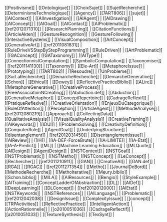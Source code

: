[[Positivisme]] | [[Ontologique]] | [[ChoixSujet]] | [[SujetRecherche]] | [[DeterminismeTechnologique]] | [[Agency]] | [[7ART806]] | [[sujet]] | [[AIContext]] | [[AIInvestigation]] | [[AIAgent]] | [[AIDrawing]] | [[AIConcept]] | [[AIGoal]] | [[AIContact]] | [[AIProblematic]] | [[ref2012071310]] | [[ResearchPlanning]] | [[CitationFunctions]] | [[ArticleAkten]] | [[GestureRecognition]] | [[GestureFollowing]] | [[InteractiveSystems]] | [[VisualComposition]] | [[ArtConcept]] | [[GenerativeArt]] | [[ref2011081831]] | [[RuleDriveVSStepByStepProgramming]] | [[RuleDriven]] | [[ArtProblematic]] | [[GAConcept]] | [[GATaxonomy]] | [[AIType]] | [[ConnectionnistComputation]] | [[SymbolicComputation]] | [[Taxonomiser]] | [[ref2011141130]] | [[Taxonomy]] | [[Ele-Art]] | [[MetaphoreIssue]] | [[Prototyping]] | [[7ART802]] | [[Resoudre]] | [[UnProbleme]] | [[SurLaRecherche]] | [[DemarcheRecherche]] | [[DemarcheGenerative]] | [[Schon]] | [[Ethical]] | [[Dewey]] | [[ReflectivePracticeBiblio]] | [[ALire]] | [[MetaphoreGenerative]] | [[CreativeProcess]] | [[FreeAssociationNCreating]] | [[Abduction.def]] | [[Abduction]] | [[GenerativeMetaphor]] | [[ConceptRepertoire]] | [[CadrageReflexif]] | [[PratiqueReflexive]] | [[CreativeOrientation]] | [[EnjeuxDuCategorique]] | [[RoleOfAttention]] | [[Perception]] | [[ArticleAgent]] | [[MethodeAnalyse]] | [[ref2012080219]] | [[Approach]] | [[CollectingData]] | [[QualitativeAnalysis]] | [[VisualQualityAnalysis]] | [[CreativeFraming]] | [[AIKeywords]] | [[IDUI]] | [[ProblemSolving]] | [[CreativityDefinition]] | [[ComputerRole]] | [[AgentGoal]] | [[UnderlyingStructure]] | [[disentanglement]] | [[ref2012031450]] | [[DisentanglementIssue]] | [[AIReview]] | [[IH]] | [[IA-DEF-ForceBrute]] | [[IA-LIMITE]] | [[IA-Etat]] | [[IA-A-Predict]] | [[ML]] | [[Machine Learning Education]] | [[MLQuote]] | [[AIDesign]] | [[AgentDesign]] | [[NSTContext]] | [[NSTGoal]] | [[NSTProblematic]] | [[NSTMetho]] | [[NSTConcept]] | [[LeConcept]] | [[Rechercher]] | [[ref2011210911]] | [[GAN]] | [[CreativeAI]] | [[GAN.def]] | [[RGA]] | [[RGAC]] | [[ref2011271354]] | [[Metho]] | [[JournalDeBord]] | [[MethodeRecherche]] | [[MethoIterative]] | [[Meury.biblio]] | [[Schon.biblio]] | [[MILA]] | [[AIResources]] | [[Bengio]] | [[StyleExample]] | [[AITraining]] | [[ConceptLadderOfAbstraction]] | [[DL]] | [[AIDef]] | [[DeepLearning]] | [[DLConcept]] | [[ref2012012000]] | [[AIEtat]] | [[NSTKeywords]] | [[NSTReferences]] | [[AILanguage]] | [[Problematic]] | [[ref2012042038]] | [[DesignIssue]] | [[ComplexityIssue]] | [[concept]] | [[TRPActivities]] | [[ReflectivePractice]] | [[IntelligentAction]] | [[ActionRationnelle]] | [[o2010051036]] | [[CadrageReflectif]] | [[a2010051033]] | [[TextureSynthesis]] | [[TexSynt]] | 